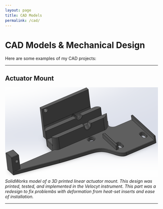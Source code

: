 ```yaml
---
layout: page
title: CAD Models
permalink: /cad/
---
```


# CAD Models & Mechanical Design

Here are some examples of my CAD projects:

---

## Actuator Mount
![Actuator Mount CAD Model](https://raw.githubusercontent.com/shawnroybal/Shawn-Roybal-Portfolio/main/assets/images/Actuator%20Mount.png)
*SolidWorks model of a 3D printed linear actuator mount. This design was printed, tested, and implemented in the Velocyt instrument. This part was a redesign to fix problembs with deformation from heat-set inserts and ease of installation.*

---

